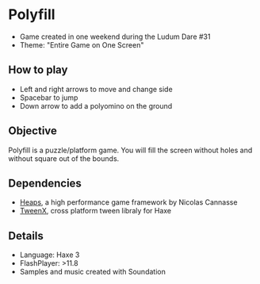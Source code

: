 Polyfill
===

* Game created in one weekend during the Ludum Dare #31
* Theme: "Entire Game on One Screen"


How to play
---
* Left and right arrows to move and change side
* Spacebar to jump
* Down arrow to add a polyomino on the ground


Objective
---
Polyfill is a puzzle/platform game.
You will fill the screen without holes and without square out of the bounds.


Dependencies
---

* [Heaps](https://github.com/ncannasse/heaps), a high performance game framework by Nicolas Cannasse
* [TweenX](http://tweenx.spheresofa.net/en.html), cross platform tween libraly for Haxe

	
Details
---

* Language: Haxe 3
* FlashPlayer: >11.8
* Samples and music created with Soundation
 
